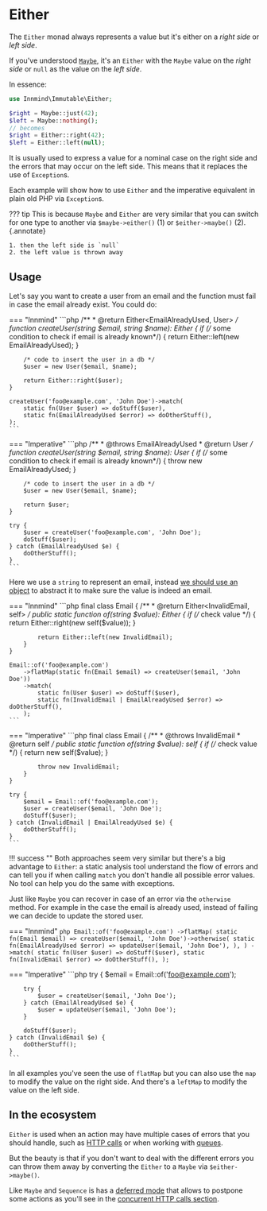 # Either

The `Either` monad always represents a value but it's either on a _right side_ or _left side_.

If you've understood [`Maybe`](maybe.md), it's an `Either` with the `Maybe` value on the _right side_ or `null` as the value on the _left side_.

In essence:
```php
use Innmind\Immutable\Either;

$right = Maybe::just(42);
$left = Maybe::nothing();
// becomes
$right = Either::right(42);
$left = Either::left(null);
```

It is usually used to express a value for a nominal case on the right side and the errors that may occur on the left side. This means that it replaces the use of `Exception`s.

Each example will show how to use `Either` and the imperative equivalent in plain old PHP via `Exception`s.

??? tip
    This is because `Maybe` and `Either` are very similar that you can switch for one type to another via `$maybe->either()` (1) or `$either->maybe()` (2).
    {.annotate}

    1. then the left side is `null`
    2. the left value is thrown away

## Usage

Let's say you want to create a user from an email and the function must fail in case the email already exist. You could do:

=== "Innmind"
    ```php
    /**
     * @return Either<EmailAlreadyUsed, User>
     */
    function createUser(string $email, string $name): Either {
        if (/* some condition to check if email is already known*/) {
            return Either::left(new EmailAlreadyUsed);
        }

        /* code to insert the user in a db */
        $user = new User($email, $name);

        return Either::right($user);
    }

    createUser('foo@example.com', 'John Doe')->match(
        static fn(User $user) => doStuff($user),
        static fn(EmailAlreadyUsed $error) => doOtherStuff(),
    );
    ```

=== "Imperative"
    ```php
    /**
     * @throws EmailAlreadyUsed
     * @return User
     */
    function createUser(string $email, string $name): User {
        if (/* some condition to check if email is already known*/) {
            throw new EmailAlreadyUsed;
        }

        /* code to insert the user in a db */
        $user = new User($email, $name);

        return $user;
    }

    try {
        $user = createUser('foo@example.com', 'John Doe');
        doStuff($user);
    } catch (EmailAlreadyUsed $e) {
        doOtherStuff();
    }
    ```

Here we use a `string` to represent an email, instead [we should use an object](../../philosophy/explicit.md#parse-dont-validate) to abstract it to make sure the value is indeed an email.

=== "Innmind"
    ```php
    final class Email
    {
        /**
         * @return Either<InvalidEmail, self>
         */
        public static function of(string $value): Either
        {
            if (/* check value */) {
                return Either::right(new self($value));
            }

            return Either::left(new InvalidEmail);
        }
    }

    Email::of('foo@example.com')
        ->flatMap(static fn(Email $email) => createUser($email, 'John Doe'))
        ->match(
            static fn(User $user) => doStuff($user),
            static fn(InvalidEmail | EmailAlreadyUsed $error) => doOtherStuff(),
        );
    ```

=== "Imperative"
    ```php
    final class Email
    {
        /**
         * @throws InvalidEmail
         * @return self
         */
        public static function of(string $value): self
        {
            if (/* check value */) {
                return new self($value);
            }

            throw new InvalidEmail;
        }
    }

    try {
        $email = Email::of('foo@example.com');
        $user = createUser($email, 'John Doe');
        doStuff($user);
    } catch (InvalidEmail | EmailAlreadyUsed $e) {
        doOtherStuff();
    }
    ```

!!! success ""
    Both approaches seem very similar but there's a big advantage to `Either`: a static analysis tool understand the flow of errors and can tell you if when calling `match` you don't handle all possible error values. No tool can help you do the same with exceptions.

Just like `Maybe` you can recover in case of an error via the `otherwise` method. For example in the case the email is already used, instead of failing we can decide to update the stored user.

=== "Innmind"
    ```php
    Email::of('foo@example.com')
        ->flatMap(
            static fn(Email $email) => createUser($email, 'John Doe')->otherwise(
                static fn(EmailAlreadyUsed $error) => updateUser($email, 'John Doe'),
            ),
        )
        ->match(
            static fn(User $user) => doStuff($user),
            static fn(InvalidEmail $error) => doOtherStuff(),
        );
    ```

=== "Imperative"
    ```php
    try {
        $email = Email::of('foo@example.com');

        try {
            $user = createUser($email, 'John Doe');
        } catch (EmailAlreadyUsed $e) {
            $user = updateUser($email, 'John Doe');
        }

        doStuff($user);
    } catch (InvalidEmail $e) {
        doOtherStuff();
    }
    ```

In all examples you've seen the use of `flatMap` but you can also use the `map` to modify the value on the right side. And there's a `leftMap` to modify the value on the left side.

## In the ecosystem

`Either` is used when an action may have multiple cases of errors that you should handle, such as [HTTP calls](../operating-system/http.md) or when working with [queues](../concurrency/queues.md).

But the beauty is that if you don't want to deal with the different errors you can throw them away by converting the `Either` to a `Maybe` via `$either->maybe()`.

Like `Maybe` and `Sequence` is has a [deferred mode](sequence.md#deferred) that allows to postpone some actions as you'll see in the [concurrent HTTP calls section](../concurrency/http.md).
